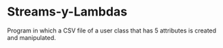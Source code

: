 # Streams-y-Lambdas
Program in which a CSV file of a user class that has 5 attributes is created and manipulated.
